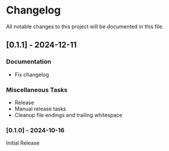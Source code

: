 # Changelog

All notable changes to this project will be documented in this file.

## [0.1.1] - 2024-12-11

### Documentation

- Fix changelog

### Miscellaneous Tasks

- Release
- Manual release tasks
- Cleanup file endings and trailing whitespace

<!-- generated by git-cliff -->
### [0.1.0] - 2024-10-16

Initial Release

<!-- generated by git-cliff -->
